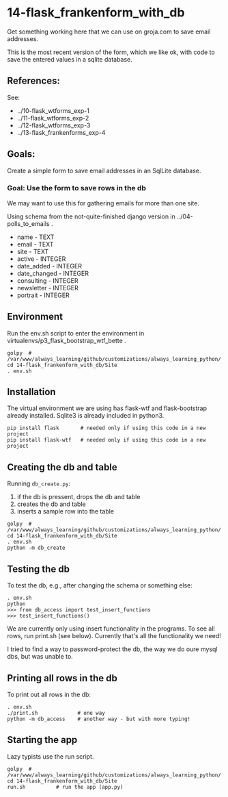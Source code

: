 
# 14-flask_frankenform_with_db

Get something working here that we can use on groja.com to save email addresses.

This is the most recent version of the form, which we like ok, with code to save the entered values in a sqlite database.

## References:

See:

* ../10-flask_wtforms_exp-1
* ../11-flask_wtforms_exp-2
* ../12-flask_wtforms_exp-3
* ../13-flask_frankenforms_exp-4

## Goals:

Create a simple form to save email addresses in an SqlLite database.

### Goal: Use the form to save rows in the db

We may want to use this for gathering emails for more than one site.

Using schema from the not-quite-finished django version in ../04-polls_to_emails .

* name - TEXT
* email - TEXT
* site - TEXT
* active - INTEGER
* date_added - INTEGER
* date_changed - INTEGER
* consulting - INTEGER
* newsletter - INTEGER
* portrait - INTEGER

## Environment

Run the env.sh script to enter the environment in virtualenvs/p3_flask_bootstrap_wtf_bette .

```
golpy  # /var/www/always_learning/github/customizations/always_learning_python/
cd 14-flask_frankenform_with_db/Site
. env.sh
```

## Installation

The virtual environment we are using has flask-wtf and flask-bootstrap already installed.
Sqlite3 is already included in python3.

```
pip install flask       # needed only if using this code in a new project
pip install flask-wtf   # needed only if using this code in a new project
```

## Creating the db and table

Running `db_create.py`:

1. if the db is pressent, drops the db and table
2. creates the db and table
3. inserts a sample row into the table

```
golpy  # /var/www/always_learning/github/customizations/always_learning_python/
cd 14-flask_frankenform_with_db/Site
. env.sh
python -m db_create
```

## Testing the db

To test the db, e.g., after changing the schema or something else:

```
. env.sh
python
>>> from db_access import test_insert_functions
>>> test_insert_functions()
```

We are currently only using insert functionality in the programs.
To see all rows, run print.sh (see below).  Currently that's all the functionality we need!

I tried to find a way to password-protect the db, the way we do oure mysql dbs, but was unable to.

## Printing all rows in the db

To print out all rows in the db:

```
. env.sh
./print.sh             # one way
python -m db_access    # another way - but with more typing!
```

## Starting the app

Lazy typists use the run script.

```
golpy  # /var/www/always_learning/github/customizations/always_learning_python/
cd 14-flask_frankenform_with_db/Site
run.sh          # run the app (app.py)
```


